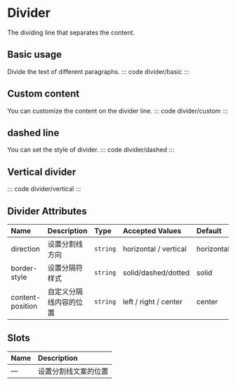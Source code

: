 <script setup>
  import basic from 'exam/divider/basic.vue'
  import custom from 'exam/divider/custom.vue'
  import dashed from 'exam/divider/dashed.vue'
  import vertical from 'exam/divider/vertical.vue'

</script>

# Divider

The dividing line that separates the content.

## Basic usage

Divide the text of different paragraphs.
::: code divider/basic
<basic></basic>
:::

## Custom content

You can customize the content on the divider line.
::: code divider/custom
<custom></custom>
:::

## dashed line

You can set the style of divider.
::: code divider/dashed
<dashed></dashed>
:::

## Vertical divider

::: code divider/vertical
<vertical></vertical>
:::

## Divider Attributes

| Name             | Description            | Type     | Accepted Values       | Default    |
| :--------------- | :--------------------- | :------- | :-------------------- | :--------- |
| direction        | 设置分割线方向         | `string` | horizontal / vertical | horizontal |
| border-style     | 设置分隔符样式         | `string` | solid/dashed/dotted   | solid      |
| content-position | 自定义分隔线内容的位置 | `string` | left / right / center | center     |

## Slots

| Name | Description          |
| :--- | :------------------- |
| —    | 设置分割线文案的位置 |
